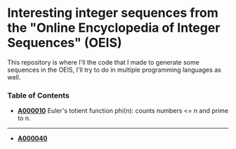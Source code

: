 # Interesting integer sequences from the "Online Encyclopedia of Integer Sequences" (OEIS)

This repository is where I'll the code that I made to generate some sequences in the OEIS, I'll try to do in multiple programming languages as well.

### Table of Contents
+ **[A000010](https://oeis.org/A000010)** Euler's totient function phi(n): counts numbers <= n and prime to n.

---

+ **[A000040](https://oeis.org/A000040)** 
